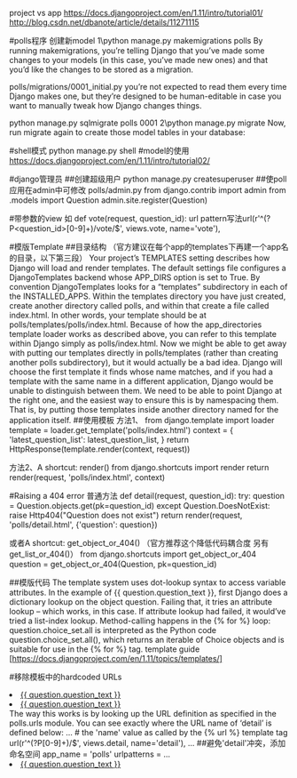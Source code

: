 project vs app
https://docs.djangoproject.com/en/1.11/intro/tutorial01/
http://blog.csdn.net/dbanote/article/details/11271115

#polls程序 创建新model
1\python manage.py makemigrations polls
By running makemigrations, you’re telling Django that you’ve made some changes to your models (in this case, you’ve made new ones) and that you’d like the changes to be stored as a migration.

polls/migrations/0001_initial.py
you’re not expected to read them every time Django makes one, but they’re designed to be human-editable in case you want to manually tweak how Django changes things.


python manage.py sqlmigrate polls 0001
2\python manage.py migrate
Now, run migrate again to create those model tables in your database:

#shell模式
python manage.py shell
#model的使用
https://docs.djangoproject.com/en/1.11/intro/tutorial02/

#django管理员
##创建超级用户
python manage.py createsuperuser
##使poll应用在admin中可修改
polls/admin.py
from django.contrib import admin
from .models import Question
admin.site.register(Question)

#带参数的view
如 def vote(request, question_id):
url pattern写法url(r'^(?P<question_id>[0-9]+)/vote/$', views.vote, name='vote'),

#模版Template
##目录结构 （官方建议在每个app的templates下再建一个app名的目录，以下第三段）
Your project’s TEMPLATES setting describes how Django will load and render templates. The default settings file configures a DjangoTemplates backend whose APP_DIRS option is set to True. By convention DjangoTemplates looks for a “templates” subdirectory in each of the INSTALLED_APPS.
Within the templates directory you have just created, create another directory called polls, and within that create a file called index.html. In other words, your template should be at polls/templates/polls/index.html. Because of how the app_directories template loader works as described above, you can refer to this template within Django simply as polls/index.html.
Now we might be able to get away with putting our templates directly in polls/templates (rather than creating another polls subdirectory), but it would actually be a bad idea. Django will choose the first template it finds whose name matches, and if you had a template with the same name in a different application, Django would be unable to distinguish between them. We need to be able to point Django at the right one, and the easiest way to ensure this is by namespacing them. That is, by putting those templates inside another directory named for the application itself.
##使用模板
方法1、
from django.template import loader
template = loader.get_template('polls/index.html')
context = {
'latest_question_list': latest_question_list,
}
return HttpResponse(template.render(context, request))

方法2、A shortcut: render()
from django.shortcuts import render
return render(request, 'polls/index.html', context)


#Raising a 404 error
普通方法
def detail(request, question_id):
try:
question = Question.objects.get(pk=question_id)
except Question.DoesNotExist:
raise Http404("Question does not exist")
return render(request, 'polls/detail.html', {'question': question})

或者A shortcut: get_object_or_404() （官方推荐这个降低代码耦合度  另有get_list_or_404()）
from django.shortcuts import get_object_or_404
question = get_object_or_404(Question, pk=question_id)

##模版代码
The template system uses dot-lookup syntax to access variable attributes. In the example of {{ question.question_text }}, first Django does a dictionary lookup on the object question. Failing that, it tries an attribute lookup – which works, in this case. If attribute lookup had failed, it would’ve tried a list-index lookup.
Method-calling happens in the {% for %} loop: question.choice_set.all is interpreted as the Python code question.choice_set.all(), which returns an iterable of Choice objects and is suitable for use in the {% for %} tag.
template guide [https://docs.djangoproject.com/en/1.11/topics/templates/]

#移除模板中的hardcoded URLs
<li><a href="/polls/{{ question.id }}/">{{ question.question_text }}</a></li>
<li><a href="{% url 'detail' question.id %}">{{ question.question_text }}</a></li>
The way this works is by looking up the URL definition as specified in the polls.urls module. You can see exactly where the URL name of ‘detail’ is defined below:
...
# the 'name' value as called by the {% url %} template tag
url(r'^(?P<question_id>[0-9]+)/$', views.detail, name='detail'),
...
##避免'detail'冲突，添加命名空间
app_name = 'polls'
urlpatterns = ...
<li><a href="{% url 'polls:detail' question.id %}">{{ question.question_text }}</a></li>



